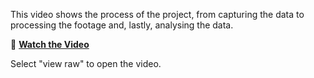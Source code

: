 This video shows the process of the project, from capturing the data to processing the footage and, lastly, analysing the data. 

🎥 **[Watch the Video](https://github.com/grainnehughed/EFFECT-OF-EXPOSURE-TIME-ON-CAPTURED-MOTION-BLUR/blob/main/Demonstration-Video.mp4?raw=true)**  

Select "view raw" to open the video.
